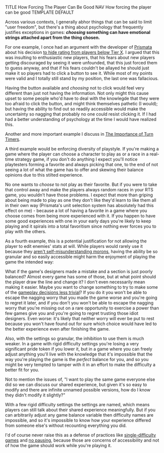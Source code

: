 TITLE How Forcing The Player Can Be Good
NAV How forcing the player can be good
TEMPLATE DEFAULT

Across various contexts, I generally abhor things that can be said to limit "user freedom", but there's a thing about psychology that frequently justifies exceptions in games: ***choosing* something can have emotional strings attached apart from the thing chosen.**

For one example, I once had an argument with the developer of [Prismata](/reviews/prismata) about his decision [to hide rating from players below Tier X](/prismata/rating). I argued that this was insulting to enthusiastic new players, that his fears about new players getting discouraged by seeing it were unfounded, that this just forced them to guess anyway, and that if his fears couldn't be allayed he should just make it so players had to click a button to see it. While most of my points were valid and I totally still stand by my position, the last one was fallacious.

Having the button available and *choosing* not to click would feel very different than just not having the information. Not only might this cause upset to some people who'd have to deal with the knowlegde that they were too afraid to click the button, and might think themselves pathetic (I would); but having the ability to find out so readily accessible would make the uncertainty so nagging that probably no one could resist clicking it. If I had had a better understanding of psychology at the time I would have realized this.

Another and more important example I discuss in [The Importance of Turn Timers](turn_timers).

A third example would be enforcing diversity of playstyle. If you're making a game where the player can choose a character to play as or a race in a real-time strategy game, if you don't do anything I expect you'll notice playtesters forming a favorite and always picking that one, to the end of not seeing a lot of what the game has to offer and skewing their balance opinions due to this stilted experience.

No one wants to *choose* to not play as their favorite. But if you were to take that control away and make the players always random races in your RTS game, you wouldn't have those problems. I expect that more than griping about being made to play as one they don't like they'd learn to like them all in their own way (Prismata's unit selection system has absolutely had this effect on me) - because a lot of having a favorite in a game where you choose comes from being more experienced with it. If you happen to have some good experiences with one in your early days you're likely to keep playing and it spirals into a total favoritism since nothing ever forces you to play with the others.

As a fourth example, this is a potential justification for not allowing the player to edit enemies' stats at will. While players would rarely use it because they [aren't self-misunderstanding morons](difficulty_settings), having the ability be so granular and so easily accessible might harm the enjoyment of playing the game the intended way:

What if the game's designers made a mistake and a section is just poorly balanced? Almost every game has some of those, but at what point should the player draw the line and change it? I don't even necessarily mean making it easier. Maybe you want to change something to try to make some of the [gameplay decisions less trivial](depth)? If you do it you won't be able to escape the nagging worry that you made the game worse and you're going to regret it later, and if you don't you won't be able to escape the nagging worry that you're missing out on a rare opportunity to exercise a power than few games give you and you're going to regret trusting those idiot designers. Even worse: it's likely that neither worry will ever be put to rest because you won't have found out for sure which choice would have led to the better experience even after finishing the game.

Also, with the settings so granular, the inhibition to use them is much weaker. In a game with rigid difficulty settings you're losing a very significant pride token if you lower it, but in a game where you can freely adjust anything you'll live with the knowledge that it's impossible that the way you're playing the game is the *perfect* balance for you, and so you might be very tempted to tamper with it in an effort to make the difficulty a better fit for you.

Not to mention the issues of, "I want to play the same game everyone else did so we can discuss our shared experience, but given it's so easy to modify and there are infinite unnamed possible versions, how do I know they didn't modify it slightly?"

With a few rigid difficulty settings the settings are named, which means players can still talk about their shared experience meaningfully. But if you can arbitrarily adjust any game balance variable then difficulty names are impossible, and so it's impossible to know how your experience differed from someone else's without recounting everything you did.

I'd of course never raise this as a defense of practices like [single-difficulty games](difficulty_settings) and [no pausing](/reviews/dark_souls), because those are concerns of accessibility and not of how the game should work while you're playing it.
